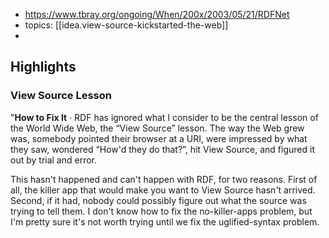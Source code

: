 
- https://www.tbray.org/ongoing/When/200x/2003/05/21/RDFNet
- topics: [[idea.view-source-kickstarted-the-web]]
- 

## Highlights

### View Source Lesson

"**How to Fix It** · RDF has ignored what I consider to be the central lesson of the World Wide Web, the “View Source” lesson. The way the Web grew was, somebody pointed their browser at a URI, were impressed by what they saw, wondered “How'd they do that?”, hit View Source, and figured it out by trial and error.

This hasn't happened and can't happen with RDF, for two reasons. First of all, the killer app that would make you want to View Source hasn't arrived. Second, if it had, nobody could possibly figure out what the source was trying to tell them. I don't know how to fix the no-killer-apps problem, but I'm pretty sure it's not worth trying until we fix the uglified-syntax problem.